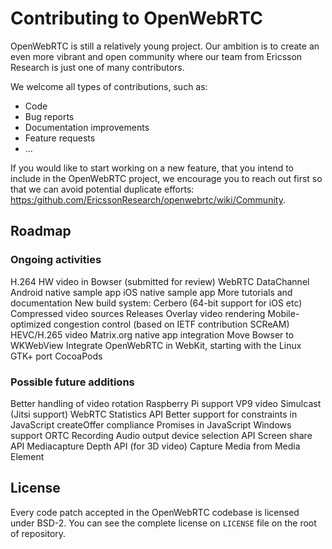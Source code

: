 # Contributing to OpenWebRTC

OpenWebRTC is still a relatively young project. Our ambition is to create an even more vibrant 
and open community where our team from Ericsson Research is just one of many contributors. 

We welcome all types of contributions, such as:

- Code
- Bug reports
- Documentation improvements
- Feature requests
- ...

 If you would like to start working on a new feature, that you intend to include in the OpenWebRTC 
 project, we encourage you to reach out first so that we can avoid potential duplicate efforts: 
 [https:/github.com/EricssonResearch/openwebrtc/wiki/Community](https:/github.com/EricssonResearch/openwebrtc/wiki/Community).

## Roadmap ##

### Ongoing activities

H.264 HW video in Bowser (submitted for review)
WebRTC DataChannel
Android native sample app
iOS native sample app
More tutorials and documentation
New build system: Cerbero (64-bit support for iOS etc)
Compressed video sources
Releases
Overlay video rendering
Mobile-optimized congestion control (based on IETF contribution SCReAM)
HEVC/H.265 video
Matrix.org native app integration
Move Bowser to WKWebView
Integrate OpenWebRTC in WebKit, starting with the Linux GTK+ port
CocoaPods

### Possible future additions

Better handling of video rotation
Raspberry Pi support
VP9 video
Simulcast (Jitsi support)
WebRTC Statistics API
Better support for constraints in JavaScript
createOffer compliance
Promises in JavaScript
Windows support
ORTC
Recording
Audio output device selection API
Screen share API
Mediacapture Depth API (for 3D video)
Capture Media from Media Element

## License ##

Every code patch accepted in the OpenWebRTC codebase is licensed under BSD-2.
You can see the complete license on `LICENSE` file on the root of repository.